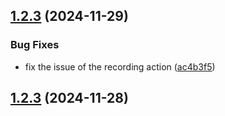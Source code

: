 ## [1.2.3](https://github.com/Foreverskyin0216/playword/compare/v1.2.2...v1.2.3) (2024-11-29)


### Bug Fixes

* fix the issue of the recording action ([ac4b3f5](https://github.com/Foreverskyin0216/playword/commit/ac4b3f5f83d22fe9da31aa2232c6f08ad692e6ab))

## [1.2.3](https://github.com/Foreverskyin0216/playword/compare/v1.2.2...v1.2.3) (2024-11-28)
